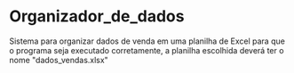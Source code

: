 # Organizador_de_dados
Sistema para organizar dados de venda em uma planilha de Excel
para que o programa seja executado corretamente, a planilha escolhida deverá ter o nome "dados_vendas.xlsx"
